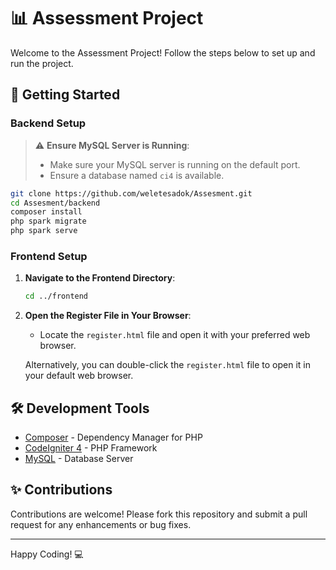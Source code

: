 # 📊 Assessment Project

Welcome to the Assessment Project! Follow the steps below to set up and run the project.

## 🚀 Getting Started

### Backend Setup

> ⚠️ **Ensure MySQL Server is Running**:
>
> - Make sure your MySQL server is running on the default port.
> - Ensure a database named `ci4` is available.

```sh
git clone https://github.com/weletesadok/Assesment.git
cd Assesment/backend
composer install
php spark migrate
php spark serve
```

### Frontend Setup

1. **Navigate to the Frontend Directory**:

   ```sh
   cd ../frontend
   ```

2. **Open the Register File in Your Browser**:

   - Locate the `register.html` file and open it with your preferred web browser.

   Alternatively, you can double-click the `register.html` file to open it in your default web browser.

## 🛠️ Development Tools

- [Composer](https://getcomposer.org/) - Dependency Manager for PHP
- [CodeIgniter 4](https://codeigniter.com/) - PHP Framework
- [MySQL](https://www.mysql.com/) - Database Server

## ✨ Contributions

Contributions are welcome! Please fork this repository and submit a pull request for any enhancements or bug fixes.

---

Happy Coding! 💻
